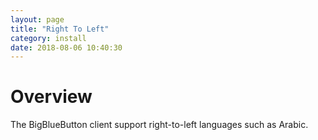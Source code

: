 ```yaml
---
layout: page
title: "Right To Left"
category: install
date: 2018-08-06 10:40:30
---
```


# Overview

The BigBlueButton client support right-to-left languages such as Arabic.
